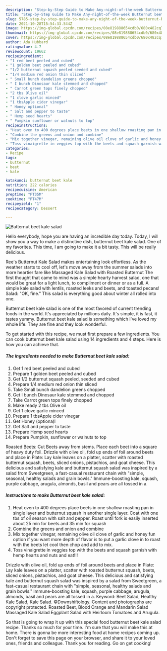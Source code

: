 ```yaml
---
description: "Step-by-Step Guide to Make Any-night-of-the-week Butternut beet kale salad"
title: "Step-by-Step Guide to Make Any-night-of-the-week Butternut beet kale salad"
slug: 5785-step-by-step-guide-to-make-any-night-of-the-week-butternut-beet-kale-salad
date: 2021-10-28T15:54:33.544Z
image: https://img-global.cpcdn.com/recipes/08e819888654cdb0/680x482cq70/butternut-beet-kale-salad-recipe-main-photo.jpg
thumbnail: https://img-global.cpcdn.com/recipes/08e819888654cdb0/680x482cq70/butternut-beet-kale-salad-recipe-main-photo.jpg
cover: https://img-global.cpcdn.com/recipes/08e819888654cdb0/680x482cq70/butternut-beet-kale-salad-recipe-main-photo.jpg
author: Ada Hubbard
ratingvalue: 4.7
reviewcount: 19662
recipeingredient:
- "1 red beet peeled and cubed"
- "1 golden beet peeled and cubed"
- "1/2 butternut squash peeled seeded and cubed"
- "1/4 medium red onion thin sliced"
- " Small bunch dandelion greens chopped"
- " I bunch Dinosaur kale stemmed and chopped"
- " Carrot green tops finely chopped"
- "2 tbs Olive oil"
- "1 clove garlic minced"
- "1 tbsApple cider vinegar"
- " Honey optional"
- " Salt and pepper to taste"
- " Hemp seed hearts"
- " Pumpkin sunflower or walnuts to top"
recipeinstructions:
- "Heat oven to 400 degrees place beets in one shallow roasting pan in single layer and butternut squash in another single layer. Coat with one tbs of oil season with salt and pepper. Roast until fork is easily inserted about 25 min for beets and 35 min for squash"
- "Combine the greens and onion and combine"
- "Mix together vinegar, remaining olive oil clove of garlic and honey fun option if you want more depth of flavor is to put a garlic clove in to roast with the beets let cool then chop and add to mix."
- "Toss vinaigrette in veggies top with the beets and squash garnish with hemp hearts and nuts and eat!!!"
categories:
- Recipe
tags:
- butternut
- beet
- kale

katakunci: butternut beet kale 
nutrition: 222 calories
recipecuisine: American
preptime: "PT35M"
cooktime: "PT47M"
recipeyield: "1"
recipecategory: Dessert

---
```



![Butternut beet kale salad](https://img-global.cpcdn.com/recipes/08e819888654cdb0/680x482cq70/butternut-beet-kale-salad-recipe-main-photo.jpg)

Hello everybody, hope you are having an incredible day today. Today, I will show you a way to make a distinctive dish, butternut beet kale salad. One of my favorites. This time, I am going to make it a bit tasty. This will be really delicious.

Ree&#39;s Butternut Kale Salad makes entertaining look effortless. As the weather starts to cool off, let&#39;s move away from the summer salads into more heartier fare like Massaged Kale Salad with Roasted Butternut The first thought that came to mind was a simple hearty harvest salad, one that would be great for a light lunch, to compliment or dinner or as a full. A simple kale salad with lentils, roasted leeks and beets, and toasted pecans! Salad: &#34;OK, fine.&#34; This salad is everything good about winter all rolled into one.

Butternut beet kale salad is one of the most favored of current trending foods in the world. It's appreciated by millions daily. It's simple, it is fast, it tastes yummy. Butternut beet kale salad is something which I've loved my whole life. They are fine and they look wonderful.


To get started with this recipe, we must first prepare a few ingredients. You can cook butternut beet kale salad using 14 ingredients and 4 steps. Here is how you can achieve that.

<!--inarticleads1-->

##### The ingredients needed to make Butternut beet kale salad:

1. Get 1 red beet peeled and cubed
1. Prepare 1 golden beet peeled and cubed
1. Get 1/2 butternut squash peeled, seeded and cubed
1. Prepare 1/4 medium red onion thin sliced
1. Take  Small bunch dandelion greens chopped
1. Get  I bunch Dinosaur kale stemmed and chopped
1. Take  Carrot green tops finely chopped
1. Make ready 2 tbs Olive oil
1. Get 1 clove garlic minced
1. Prepare 1 tbsApple cider vinegar
1. Get  Honey (optiona)l
1. Get  Salt and pepper to taste
1. Prepare  Hemp seed hearts
1. Prepare  Pumpkin, sunflower or walnuts to top


Roasted Beets: Cut Beets away from stems. Place each beet into a square of heavy duty foil. Drizzle with olive oil, fold up ends of foil around beets and place in Plate: Lay kale leaves on a platter, scatter with roasted butternut squash, beets, sliced onions, pistachios, and goat cheese. This delicious and satisfying kale and butternut squash salad was inspired by a salad from Sweetgreen, a fast-casual restaurant chain with &#34;simple, seasonal, healthy salads and grain bowls.&#34; Immune-boosting kale, squash, purple cabbage, arugula, almonds, basil and pears are all tossed in a. 

<!--inarticleads2-->

##### Instructions to make Butternut beet kale salad:

1. Heat oven to 400 degrees place beets in one shallow roasting pan in single layer and butternut squash in another single layer. Coat with one tbs of oil season with salt and pepper. Roast until fork is easily inserted about 25 min for beets and 35 min for squash
1. Combine the greens and onion and combine
1. Mix together vinegar, remaining olive oil clove of garlic and honey fun option if you want more depth of flavor is to put a garlic clove in to roast with the beets let cool then chop and add to mix.
1. Toss vinaigrette in veggies top with the beets and squash garnish with hemp hearts and nuts and eat!!!


Drizzle with olive oil, fold up ends of foil around beets and place in Plate: Lay kale leaves on a platter, scatter with roasted butternut squash, beets, sliced onions, pistachios, and goat cheese. This delicious and satisfying kale and butternut squash salad was inspired by a salad from Sweetgreen, a fast-casual restaurant chain with &#34;simple, seasonal, healthy salads and grain bowls.&#34; Immune-boosting kale, squash, purple cabbage, arugula, almonds, basil and pears are all tossed in a. Keyword: Beet Salad, Healthy Kale Salad, Kale Salad. ©Downshiftology. Content and photographs are copyright protected. Roasted Beet, Blood Orange and Mandarin Salad Massaged Kale Salad Eggplant Salad with Heirloom Tomatoes and Arugula. 

So that is going to wrap it up with this special food butternut beet kale salad recipe. Thanks so much for your time. I'm sure that you will make this at home. There is gonna be more interesting food at home recipes coming up. Don't forget to save this page on your browser, and share it to your loved ones, friends and colleague. Thank you for reading. Go on get cooking!
